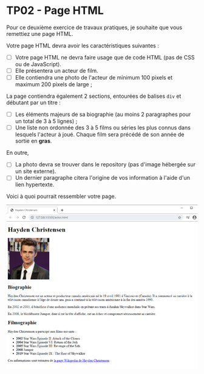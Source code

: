 # TP02 - Page HTML

Pour ce deuxième exercice de travaux pratiques, je souhaite que vous remettiez une page HTML.

Votre page HTML devra avoir les caractéristiques suivantes :
- [ ] Votre page HTML ne devra faire usage que de code HTML (pas de CSS ou de JavaScript).
- [ ] Elle présentera un acteur de film.
- [ ] Elle contiendra une photo de l'acteur de minimum 100 pixels et maximum 200 pixels de large ;

La page contiendra également 2 sections, entourées de balises `div` et débutant par un titre :

- [ ] Les éléments majeurs de sa biographie (au moins 2 paragraphes pour un total de 3 à 5 lignes) ;
- [ ] Une liste non ordonnée des 3 à 5 films ou séries les plus connus dans lesquels l'acteur à joué. Chaque film sera précédé de son année de sortie en **gras**.

En outre,

- [ ] La photo devra se trouver dans le repository (pas d'image hébergée sur un site externe).
- [ ] Un dernier paragraphe citera l'origine de vos information à l'aide d'un lien hypertexte.

Voici à quoi pourrait ressembler votre page.

![Exemple](images/TP02_exemple.png)
